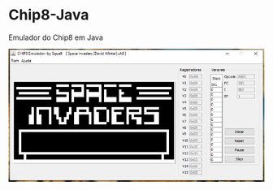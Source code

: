 # Chip8-Java
Emulador do Chip8 em Java

![alt text](https://github.com/Alirio926/Chip8-Java/blob/master/chip8.png)
